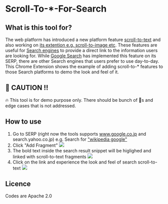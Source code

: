 # Scroll-To-*-For-Search
## What is this tool for?
The web platform has introduced a new platform feature [scroll-to-text](https://wicg.github.io/scroll-to-text-fragment/) and also working on [its extention e.g. scroll-to-image etc](https://github.com/WICG/scroll-to-text-fragment/blob/main/EXTENSIONS.md). These features are useful for [Search engines](https://web.dev/text-fragments/#text-fragments-in-web-search) to provide a direct link to the information users are looking for. While [Google Search](https://www.seroundtable.com/google-search-adds-scroll-to-text-on-organic-product-results-30919.html#:~:text=The%20scroll%20to%20text%20feature,the%20relevant%20block%20of%20text.) has implemented this feature on its SERP, there are other Search engines that users prefer to use day-to-day. This Chrome Extension shows the example of adding scroll-to-* features to those Search platforms to demo the look and feel of it.

## 🚧 CAUTION ‼️
🔥 This tool is for demo purpose only. There should be bunch of 🐞s and edge cases that is not addressed.

## How to use
1. Go to SERP (right now the tools supports www.google.co.jp and search.yahoo.co.jp) e.g. Search for ["wikipedia google"](https://search.yahoo.co.jp/search?p=wikipedia+google&fr=top_ga1_sa&ei=UTF-8&ts=7254&aq=-1&oq=&at=&ai=5eb01a55-5143-40be-9737-10c08436e652)
2. Click "Add Fragment"
![](https://cdn.glitch.com/98449704-33d8-49b2-88f2-aa6d2aeba5d3%2FScreen%20Shot%202021-04-14%20at%2022.40.49.png?v=1618407668148)
3. The bold text inside the search result snippet will be higlighed and linked with scroll-to-text fragments
![](https://cdn.glitch.com/98449704-33d8-49b2-88f2-aa6d2aeba5d3%2FScreen%20Shot%202021-04-14%20at%2022.35.36.png?v=1618407479299)
4. Click on the link and experience the look and feel of search scroll-to-text
![](https://cdn.glitch.com/98449704-33d8-49b2-88f2-aa6d2aeba5d3%2FScreen%20Shot%202021-04-14%20at%2022.35.54.png?v=1618407481753)

## Licence
Codes are Apache 2.0